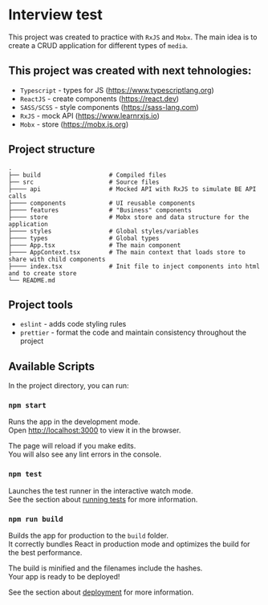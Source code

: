 # Interview test

This project was created to practice with `RxJS` and `Mobx`. The main idea is to create a CRUD application for different types of `media`.

## This project was created with next tehnologies:

- `Typescript` - types for JS (https://www.typescriptlang.org)
- `ReactJS` - create components (https://react.dev)
- `SASS/SCSS` - style components (https://sass-lang.com)
- `RxJS` - mock API (https://www.learnrxjs.io)
- `Mobx` - store (https://mobx.js.org)

## Project structure

```
.
├── build                   # Compiled files
├── src                     # Source files
├──── api                   # Mocked API with RxJS to simulate BE API calls
├──── components            # UI reusable components
├──── features              # "Business" components
├──── store                 # Mobx store and data structure for the application
├──── styles                # Global styles/variables
├──── types                 # Global types
├──── App.tsx               # The main component
├──── AppContext.tsx        # The main context that loads store to share with child components
├──── index.tsx             # Init file to inject components into html and to create store
└── README.md
```

## Project tools

- `eslint` - adds code styling rules
- `prettier` - format the code and maintain consistency throughout the project

## Available Scripts

In the project directory, you can run:

### `npm start`

Runs the app in the development mode.\
Open [http://localhost:3000](http://localhost:3000) to view it in the browser.

The page will reload if you make edits.\
You will also see any lint errors in the console.

### `npm test`

Launches the test runner in the interactive watch mode.\
See the section about [running tests](https://facebook.github.io/create-react-app/docs/running-tests) for more information.

### `npm run build`

Builds the app for production to the `build` folder.\
It correctly bundles React in production mode and optimizes the build for the best performance.

The build is minified and the filenames include the hashes.\
Your app is ready to be deployed!

See the section about [deployment](https://facebook.github.io/create-react-app/docs/deployment) for more information.
